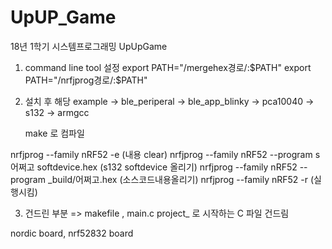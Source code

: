 # UpUP_Game
18년 1학기 시스템프로그래밍 UpUpGame


1. command line tool 설정
export PATH="/mergehex경로/:$PATH"
export PATH="/nrfjprog경로/:$PATH"


2. 설치 후 해당 example -> ble_periperal -> ble_app_blinky -> pca10040 -> s132 -> armgcc
   
   make 로 컴파일
   
  nrfjprog --family nRF52 -e (내용 clear)
  nrfjprog --family nRF52 --program s 어쩌고 softdevice.hex (s132 softdevice 올리기)
  nrfjprog --family nRF52 --program _build/어쩌고.hex (소스코드내용올리기)
  nrfjprog --family nRF52 -r (실행시킴)
  
3. 건드린 부분 => makefile , main.c project_ 로 시작하는 C 파일 건드림


nordic board, nrf52832 board
